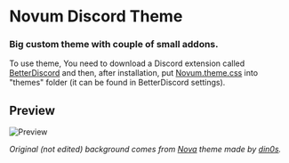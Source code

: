 # Novum Discord Theme

### Big custom theme with couple of small addons.

To use theme, You need to download a Discord extension called [BetterDiscord](https://betterdiscord.app/) and then, after installation, put [Novum.theme.css](https://github.com/przemec/Novum/blob/master/Novum.theme.css) into "themes" folder (it can be found in BetterDiscord settings).

## Preview
![Preview](https://i.imgur.com/YNQ1LFc.png)

<i>Original (not edited) background comes from [Nova](https://github.com/din0s/discord-theme/) theme made by [din0s](https://github.com/din0s/).</i>
